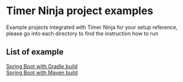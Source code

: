 # Timer Ninja project examples
Example projects integrated with Timer Ninja for your setup reference, please go into each directory to find the instruction how to run

## List of example
[Spring Boot with Gradle build](https://github.com/ThangLeQuoc/timer-ninja-examples/tree/main/timerninja-todolist-gradle)  
[Spring Boot with Maven build](https://github.com/ThangLeQuoc/timer-ninja-examples/tree/main/timerninja-todolist-maven)
